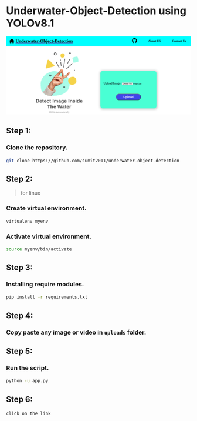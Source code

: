 # Underwater-Object-Detection using YOLOv8.1
![image](static/images/1.png)  


## Step 1:
### Clone the repository.
```bash
git clone https://github.com/sumit2011/underwater-object-detection
```

## Step 2:
> for linux
### Create virtual environment.
```bash
virtualenv myenv
```
### Activate virtual environment.
```bash
source myenv/bin/activate
```


## Step 3:
### Installing require modules.
```bash
pip install -r requirements.txt
```

## Step 4:
### Copy paste any image or video in `uploads` folder.

## Step 5:
### Run the script.
```bash
python -u app.py
```
## Step 6:
```
click on the link
```


